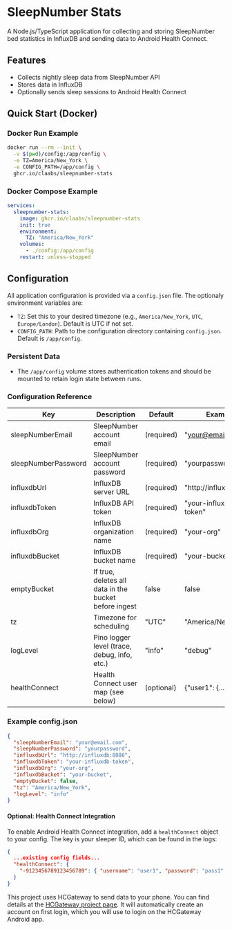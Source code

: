 # SleepNumber Stats


A Node.js/TypeScript application for collecting and storing SleepNumber bed statistics in InfluxDB and sending data to Android Health Connect.

## Features

- Collects nightly sleep data from SleepNumber API
- Stores data in InfluxDB
- Optionally sends sleep sessions to Android Health Connect


## Quick Start (Docker)

### Docker Run Example

```sh
docker run --rm --init \
  -v $(pwd)/config:/app/config \
  -e TZ=America/New_York \
  -e CONFIG_PATH=/app/config \
  ghcr.io/claabs/sleepnumber-stats
```

### Docker Compose Example

```yaml
services:
  sleepnumber-stats:
    image: ghcr.io/claabs/sleepnumber-stats
    init: true
    environment:
      TZ: "America/New_York"
    volumes:
      - ./config:/app/config
    restart: unless-stopped
```

## Configuration

All application configuration is provided via a `config.json` file. The optionaly environment variables are:

- `TZ`: Set this to your desired timezone (e.g., `America/New_York`, `UTC`, `Europe/London`). Default is UTC if not set.
- `CONFIG_PATH`: Path to the configuration directory containing `config.json`. Default is `/app/config`.

### Persistent Data

- The `/app/config` volume stores authentication tokens and should be mounted to retain login state between runs.

### Configuration Reference

| Key                 | Description                                           | Default    | Example                |
|---------------------|-------------------------------------------------------|------------|------------------------|
| sleepNumberEmail    | SleepNumber account email                             | (required) | "your@email.com"       |
| sleepNumberPassword | SleepNumber account password                          | (required) | "yourpassword"         |
| influxdbUrl         | InfluxDB server URL                                   | (required) | "http://influxdb:8086" |
| influxdbToken       | InfluxDB API token                                    | (required) | "your-influxdb-token"  |
| influxdbOrg         | InfluxDB organization name                            | (required) | "your-org"             |
| influxdbBucket      | InfluxDB bucket name                                  | (required) | "your-bucket"          |
| emptyBucket         | If true, deletes all data in the bucket before ingest | false      | false                  |
| tz                  | Timezone for scheduling                               | "UTC"      | "America/New_York"     |
| logLevel            | Pino logger level (trace, debug, info, etc.)          | "info"     | "debug"                |
| healthConnect       | Health Connect user map (see below)                   | (optional) | {"user1": {...}}       |

### Example config.json

```json
{
  "sleepNumberEmail": "your@email.com",
  "sleepNumberPassword": "yourpassword",
  "influxdbUrl": "http://influxdb:8086",
  "influxdbToken": "your-influxdb-token",
  "influxdbOrg": "your-org",
  "influxdbBucket": "your-bucket",
  "emptyBucket": false,
  "tz": "America/New_York",
  "logLevel": "info"
}
```

#### Optional: Health Connect Integration

To enable Android Health Connect integration, add a `healthConnect` object to your config. The key is your sleeper ID, which can be found in the logs:

```json
{
  ...existing config fields...
  "healthConnect": {
    "-9123456789123456789": { "username": "user1", "password": "pass1" },
  }
}
```

This project uses HCGateway to send data to your phone. You can find details at the [HCGateway project page](https://github.com/ShuchirJ/HCGateway). It will automatically create an account on first login, which you will use to login on the HCGateway Android app.


